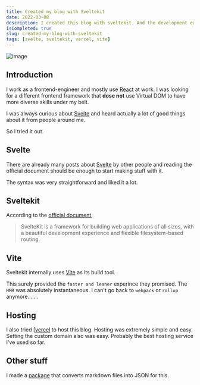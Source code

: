 ```yaml
---
title: Created my blog with Sveltekit
date: 2022-03-08
description: I created this blog with sveltekit. And the development experience was amazing.
isCompleted: true
slug: created-my-blog-with-sveltekit
tags: [svelte, sveltekit, vercel, vite]
---
```


![image](https://user-images.githubusercontent.com/32632542/157171355-6345e6bf-420a-45ca-a0ec-83e0a7d924ef.png)

## Introduction

I work as a frontend-engineer and mostly use [React](https://reactjs.org/) at work. I was looking for a different frontend framework that __dose not__ use Virtual DOM to have more diverse skills under my belt.

I was always curious about [Svelte](https://svelte.dev/) and heard actually a lot of good things about it from people around me.

So I tried it out.

## Svelte

There are already many posts about [Svelte](https://svelte.dev/) by other people and reading the official document should be enough to start making stuff with it.

The syntax was very straightforward and liked it a lot.

## Sveltekit

According to the [official document](https://kit.svelte.dev/),

> SvelteKit is a framework for building web applications of all sizes, with a beautiful development experience and flexible filesystem-based routing.

## Vite

Sveltekit internally uses [Vite](https://vitejs.dev/) as its build tool.

This surely provided the `faster and leaner` experince they promised. The `HMR` was absolutely instantaneous. I can't go back to `webpack` or `rollup` anymore.......

## Hosting

I also tried [[vercel](https://vercel.com/) to host this blog. Hosting was extremely simple and easy. Setting the custom domain also was easy. Probably the best hosting service I've used so far.

## Other stuff

I made a [package](https://github.com/K-Sato1995/md-to-json-converter) that converts markdown files into JSON for this.
